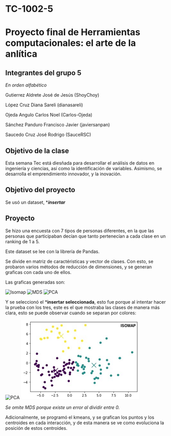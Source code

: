 # TC-1002-5

# Proyecto final de Herramientas computacionales: el arte de la anlítica

## Integrantes del grupo 5
*En orden alfabético*

Gutierrez Aldrete José de Jesús (ShoyChoy)

López Cruz Diana Sareli (dianasareli)

Ojeda Angulo Carlos Noel (Carlos-Ojeda)

Sánchez Panduro Francisco Javier (javiersanpan)

Saucedo Cruz José Rodrigo (SauceRSC)

## Objetivo de la clase

Esta semana Tec está diesñada para desarrollar el análisis de datos en ingeniería y ciencias, así como la identificación de variables. 
Asimismo, se desarrolla el emprendimiento innovador, y la inovación. 

## Objetivo del proyecto

Se usó un dataset, ****insertar***

## Proyecto

Se hizo una encuesta con 7 tipos de personas diferentes, en la que las personas que participaban decían que tanto pertenecían a cada clase en un ranking de 1 a 5. 

Este dataset se lee con la librería de Pandas. 

Se divide en matriz de caractéristicas y vector de clases. Con esto, se probaron varios métodos de reducción de dimensiones, y se generan graficas con cada uno de ellos. 

Las graficas generadas son: 


![Isomap](https://github.com/javiersanpan/TC-1002-5/blob/master/Imagenes/Isomap.jpeg)
![MDS](https://github.com/javiersanpan/TC-1002-5/blob/master/Imagenes/MDS.jpeg)
![PCA](https://github.com/javiersanpan/TC-1002-5/blob/master/Imagenes/PCA.jpeg)

Y se seleccionó el ***insertar seleccionada**, esto fue porque al intentar hacer la prueba con los tres, este es el que mostraba las clases de manera más clara, esto se puede observar cuando se separan por colores:


![PCA](https://github.com/javiersanpan/TC-1002-5/blob/master/Imagenes/PCA-C.jpeg)
![ISOMAP](https://github.com/javiersanpan/TC-1002-5/blob/master/Imagenes/ISOMAP-C.png)

*Se omite MDS porque existe un error al dividir entre 0.*


Adicionalmente, se programó el kmeans, y se grafican los puntos y los centroides en cada interacción, y de esta manera se ve como evoluciona la posición de estos centroides. 

